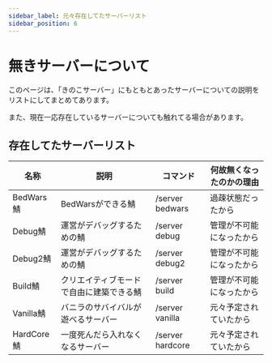 ```yaml
---
sidebar_label: 元々存在してたサーバーリスト
sidebar_position: 6
---
```

# 無きサーバーについて
このページは、「きのこサーバー」にもともとあったサーバーについての説明をリストにしてまとめてあります。

また、現在一応存在しているサーバーについても触れてる場合があります。

## 存在してたサーバーリスト
| 名称 | 説明 | コマンド | 何故無くなったのかの理由 |
| --- | --- | --- | --- |
| BedWars鯖 | BedWarsができる鯖 | /server bedwars | 過疎状態だったから |
| Debug鯖 | 運営がデバッグするための鯖 | /server debug | 管理が不可能になったから |
| Debug2鯖 | 運営がデバッグするための鯖 | /server debug2 | 管理が不可能になったから |
| Build鯖 | クリエイティブモードで自由に建築できる鯖 | /server build | 管理が不可能になったから |
| Vanilla鯖 | バニラのサバイバルが遊べるサーバー | /server vanilla | 元々予定されていたから |
| HardCore鯖 | 一度死んだら入れなくなるサーバー | /server hardcore | 元々予定されていたから |

